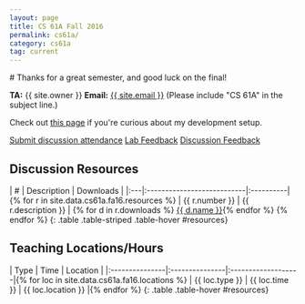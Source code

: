 ```yaml
---
layout: page
title: CS 61A Fall 2016
permalink: cs61a/
category: cs61a
tag: current
---
```


<div class="jumbotron">
# Thanks for a great semester, and good luck on the final!

**TA:** {{ site.owner }}
**Email:** [{{ site.email }}](<mailto:{{ site.email }}>)
(Please include "CS 61A" in the subject line.)

Check out [this page](http://jerryjrchen.com/cs61a/setup) if you're curious about my
development setup.


<a href="http://bit.do/jerrydisc" class="btn btn-raised btn-success">Submit
discussion attendance</a>
<a href="http://bit.do/jerrylabfb" class="btn btn-raised btn-warning">Lab
Feedback</a>
<a href="http://bit.do/jerrydiscfb" class="btn btn-raised btn-warning">Discussion
Feedback</a>
</div>

## Discussion Resources

| \# | Description                | Downloads |
|:---|:---------------------------|:----------|{% for r in site.data.cs61a.fa16.resources %}
| {{ r.number }} | {{ r.description }} | {% for d in r.downloads %} <a href="{{ d.link }}" class="btn btn-raised btn-default">{{ d.name }}</a>{% endfor %} {% endfor %}
{: .table .table-striped .table-hover #resources}

## Teaching Locations/Hours

| Type           | Time           | Location           |
|:---------------|:---------------|:-------------------|{% for loc in site.data.cs61a.fa16.locations %}
| {{ loc.type }} | {{ loc.time }} | {{ loc.location }} |{% endfor %}
{: .table .table-hover #resources}
